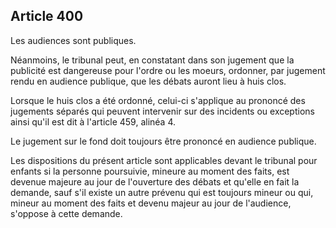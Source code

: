 Article 400
----
Les audiences sont publiques.

Néanmoins, le tribunal peut, en constatant dans son jugement que la publicité
est dangereuse pour l'ordre ou les moeurs, ordonner, par jugement rendu en
audience publique, que les débats auront lieu à huis clos.

Lorsque le huis clos a été ordonné, celui-ci s'applique au prononcé des
jugements séparés qui peuvent intervenir sur des incidents ou exceptions ainsi
qu'il est dit à l'article 459, alinéa 4.

Le jugement sur le fond doit toujours être prononcé en audience publique.

Les dispositions du présent article sont applicables devant le tribunal pour
enfants si la personne poursuivie, mineure au moment des faits, est devenue
majeure au jour de l'ouverture des débats et qu'elle en fait la demande, sauf
s'il existe un autre prévenu qui est toujours mineur ou qui, mineur au moment
des faits et devenu majeur au jour de l'audience, s'oppose à cette demande.

